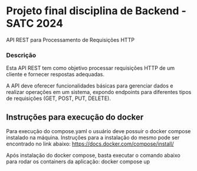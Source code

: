 # Projeto final disciplina de Backend - SATC 2024

API REST para Processamento de Requisições HTTP

### Descrição

Esta API REST tem como objetivo processar requisições HTTP de um cliente e fornecer respostas adequadas. 

A API deve oferecer funcionalidades básicas para gerenciar dados e realizar operações em um sistema, expondo endpoints para diferentes tipos de requisições (GET, POST, PUT, DELETE).


## Instruções para execução do docker
Para execução do compose.yaml o usuário deve possuir o docker compose instalado na máquina. Instruções para a instalação do mesmo pode ser encontrado no link abaixo:
https://docs.docker.com/compose/install/

Após instalação do docker compose, basta executar o comando abaixo para rodar os containers da aplicação:
docker compose up
